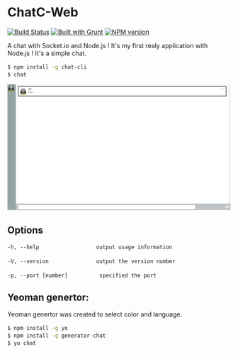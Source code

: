 # ChatC-Web

[![Build Status](https://travis-ci.org/cedced19/ChatC-Web.svg?branch=master)](https://travis-ci.org/cedced19/ChatC-Web)
[![Built with Grunt](https://cdn.gruntjs.com/builtwith.png)](http://gruntjs.com/)
[![NPM version](https://badge.fury.io/js/chatc-cli.svg)](http://badge.fury.io/js/chatc-cli)

A chat with Socket.io and Node.js !
It's my first realy application with Node.js !
It's a simple chat.

```bash
$ npm install -g chat-cli
$ chat
```

![](demo.png)

## Options

    -h, --help                  output usage information

    -V, --version               output the version number

    -p, --port [number]          specified the port


## Yeoman genertor:

Yeoman genertor was created to select color and language.

```bash
$ npm install -g yo
$ npm install -g generator-chat
$ yo chat
```
